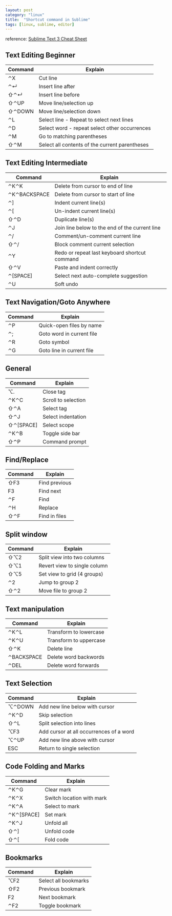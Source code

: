 ```yaml
---
layout: post
category: "linux"
title:  "Shortcut command in Sublime"
tags: [linux, sublime, editor]
---
```


reference: [Sublime Text 3 Cheat Sheet](https://www.shortcutfoo.com/app/dojos/sublime-text-3-win/cheatsheet)

## Text Editing Beginner

|Command|Explain|
|---|---|
|⌃X |Cut line|
|⌃↵ |Insert line after|
|⇧⌃↵ |Insert line before|
|⇧⌃UP| Move line/selection up|
|⇧⌃DOWN| Move line/selection down|
|⌃L| Select line - Repeat to select next lines|
|⌃D| Select word - repeat select other occurrences|
|⌃M| Go to matching parentheses|
|⇧⌃M| Select all contents of the current parentheses|

## Text Editing Intermediate

|Command|Explain|
|---|---|
|⌃K⌃K| Delete from cursor to end of line|
|⌃K⌃BACKSPACE| Delete from cursor to start of line|
|⌃]| Indent current line(s)|
|⌃[| Un-indent current line(s)|
|⇧⌃D| Duplicate line(s)|
|⌃J| Join line below to the end of the current line|
|⌃/| Comment/un-comment current line|
|⇧⌃/| Block comment current selection|
|⌃Y| Redo or repeat last keyboard shortcut command|
|⇧⌃V| Paste and indent correctly|
|⌃[SPACE]| Select next auto-complete suggestion|
|⌃U| Soft undo|


## Text Navigation/Goto Anywhere

|Command|Explain|
|---|---|
|⌃P| Quick-open files by name|
|⌃;| Goto word in current file|
|⌃R| Goto symbol|
|⌃G| Goto line in current file|

## General

|Command|Explain|
|---|---|
|⌥.| Close tag|
|⌃K⌃C| Scroll to selection|
|⇧⌃A| Select tag|
|⇧⌃J| Select indentation|
|⇧⌃[SPACE]| Select scope|
|⌃K⌃B| Toggle side bar|
|⇧⌃P| Command prompt|

## Find/Replace

|Command|Explain|
|---|---|
|⇧F3| Find previous|
|F3| Find next|
|⌃F| Find|
|⌃H| Replace|
|⇧⌃F| Find in files|

## Split window

|Command|Explain|
|---|---|
|⇧⌥2| Split view into two columns|
|⇧⌥1| Revert view to single column|
|⇧⌥5| Set view to grid (4 groups)|
|⌃2| Jump to group 2|
|⇧⌃2| Move file to group 2|


## Text manipulation

|Command|Explain|
|---|---|
|⌃K⌃L| Transform to lowercase|
|⌃K⌃U| Transform to uppercase|
|⇧⌃K| Delete line|
|⌃BACKSPACE| Delete word backwords|
|⌃DEL| Delete word forwards|

## Text Selection

|Command|Explain|
|---|---|
|⌥⌃DOWN| Add new line below with cursor|
|⌃K⌃D| Skip selection|
|⇧⌃L| Split selection into lines|
|⌥F3| Add cursor at all occurrences of a word|
|⌥⌃UP| Add new line above with cursor|
|ESC| Return to single selection|

## Code Folding and Marks

|Command|Explain|
|---|---|
|⌃K⌃G| Clear mark|
|⌃K⌃X| Switch location with mark|
|⌃K⌃A| Select to mark|
|⌃K⌃[SPACE]| Set mark|
|⌃K⌃J| Unfold all|
|⇧⌃]| Unfold code|
|⇧⌃[| Fold code|

## Bookmarks

|Command|Explain|
|---|---|
|⌥F2| Select all bookmarks|
|⇧F2| Previous bookmark|
|F2| Next bookmark|
|⌃F2| Toggle bookmark|